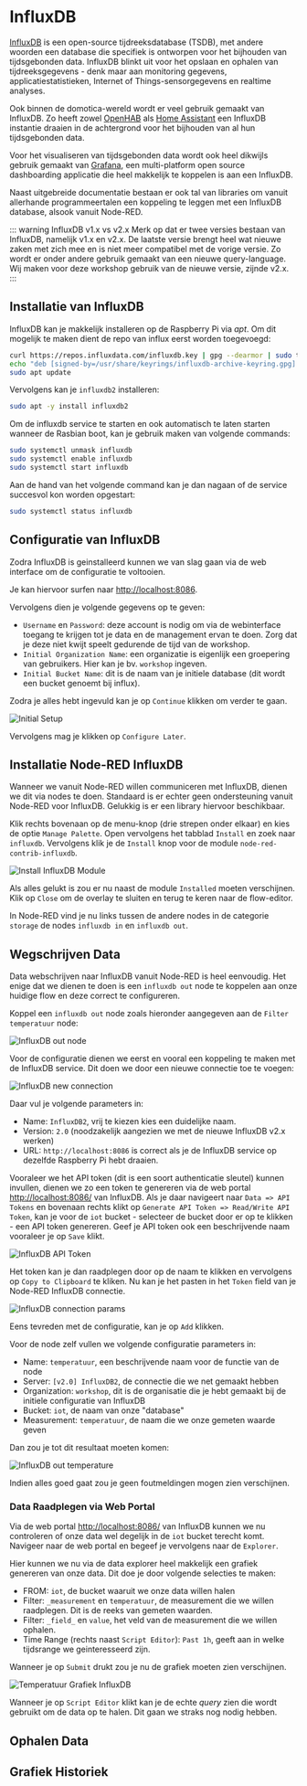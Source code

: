 # InfluxDB

[InfluxDB](https://www.influxdata.com/) is een open-source tijdreeksdatabase (TSDB), met andere woorden een database die specifiek is ontworpen voor het bijhouden van tijdsgebonden data. InfluxDB blinkt uit voor het opslaan en ophalen van tijdreeksgegevens - denk maar aan monitoring gegevens, applicatiestatistieken, Internet of Things-sensorgegevens en realtime analyses.

Ook binnen de domotica-wereld wordt er veel gebruik gemaakt van InfluxDB. Zo heeft zowel [OpenHAB](https://www.openhab.org/) als [Home Assistant](https://www.home-assistant.io/) een InfluxDB instantie draaien in de achtergrond voor het bijhouden van al hun tijdsgebonden data.

Voor het visualiseren van tijdsgebonden data wordt ook heel dikwijls gebruik gemaakt van [Grafana](https://grafana.com/), een multi-platform open source dashboarding applicatie die heel makkelijk te koppelen is aan een InfluxDB.

Naast uitgebreide documentatie bestaan er ook tal van libraries om vanuit allerhande programmeertalen een koppeling te leggen met een InfluxDB database, alsook vanuit Node-RED.

::: warning InfluxDB v1.x vs v2.x
Merk op dat er twee versies bestaan van InfluxDB, namelijk v1.x en v2.x. De laatste versie brengt heel wat nieuwe zaken met zich mee en is niet meer compatibel met de vorige versie. Zo wordt er onder andere gebruik gemaakt van een nieuwe query-language. Wij maken voor deze workshop gebruik van de nieuwe versie, zijnde v2.x.
:::

## Installatie van InfluxDB

InfluxDB kan je makkelijk installeren op de Raspberry Pi via *apt*. Om dit mogelijk te maken dient de repo van influx eerst worden toegevoegd:

```bash
curl https://repos.influxdata.com/influxdb.key | gpg --dearmor | sudo tee /usr/share/keyrings/influxdb-archive-keyring.gpg >/dev/null
echo "deb [signed-by=/usr/share/keyrings/influxdb-archive-keyring.gpg] https://repos.influxdata.com/debian $(lsb_release -cs) stable" | sudo tee /etc/apt/sources.list.d/influxdb.list
sudo apt update
```

Vervolgens kan je `influxdb2` installeren:

```bash
sudo apt -y install influxdb2
```

Om de influxdb service te starten en ook automatisch te laten starten wanneer de Rasbian boot, kan je gebruik maken van volgende commands:

```bash
sudo systemctl unmask influxdb
sudo systemctl enable influxdb
sudo systemctl start influxdb
```

Aan de hand van het volgende command kan je dan nagaan of de service succesvol kon worden opgestart:

```bash
sudo systemctl status influxdb
```

## Configuratie van InfluxDB

Zodra InfluxDB is geinstalleerd kunnen we van slag gaan via de web interface om de configuratie te voltooien.

Je kan hiervoor surfen naar [http://localhost:8086](http://localhost:8086).

Vervolgens dien je volgende gegevens op te geven:

* `Username` en `Password`: deze account is nodig om via de webinterface toegang te krijgen tot je data en de management ervan te doen. Zorg dat je deze niet kwijt speelt gedurende de tijd van de workshop.
* `Initial Organization Name`: een organizatie is eigenlijk een groepering van gebruikers. Hier kan je bv. `workshop` ingeven.
* `Initial Bucket Name`: dit is de naam van je initiele database (dit wordt een bucket genoemt bij influx).

Zodra je alles hebt ingevuld kan je op `Continue` klikken om verder te gaan.

![Initial Setup](./img/initial_setup.png)

Vervolgens mag je klikken op `Configure Later`.

## Installatie Node-RED InfluxDB

Wanneer we vanuit Node-RED willen communiceren met InfluxDB, dienen we dit via nodes te doen. Standaard is er echter geen ondersteuning vanuit Node-RED voor InfluxDB. Gelukkig is er een library hiervoor beschikbaar.

Klik rechts bovenaan op de menu-knop (drie strepen onder elkaar) en kies de optie `Manage Palette`. Open vervolgens het tabblad `Install` en zoek naar `influxdb`. Vervolgens klik je de `Install` knop voor de module `node-red-contrib-influxdb`.

![Install InfluxDB Module](./img/influxdb_install_palette.png)

Als alles gelukt is zou er nu naast de module `Installed` moeten verschijnen. Klik op `Close` om de overlay te sluiten en terug te keren naar de flow-editor.

In Node-RED vind je nu links tussen de andere nodes in de categorie `storage` de nodes `influxdb in` en `influxdb out`.

## Wegschrijven Data

Data webschrijven naar InfluxDB vanuit Node-RED is heel eenvoudig. Het enige dat we dienen te doen is een `influxdb out` node te koppelen aan onze huidige flow en deze correct te configureren.

Koppel een `influxdb out` node zoals hieronder aangegeven aan de `Filter temperatuur` node:

![InfluxDB out node](./img/influxdb_out_node.png)

Voor de configuratie dienen we eerst en vooral een koppeling te maken met de InfluxDB service. Dit doen we door een nieuwe connectie toe te voegen:

![InfluxDB new connection](./img/new_influx_connection.png)

Daar vul je volgende parameters in:

* Name: `InfluxDB2`, vrij te kiezen kies een duidelijke naam.
* Version: `2.0` (noodzakelijk aangezien we met de nieuwe InfluxDB v2.x werken)
* URL: `http://localhost:8086` is correct als je de InfluxDB service op dezelfde Raspberry Pi hebt draaien.

Vooraleer we het API token (dit is een soort authenticatie sleutel) kunnen invullen, dienen we zo een token te genereren via de web portal [http://localhost:8086/](http://localhost:8086/) van InfluxDB. Als je daar navigeert naar `Data => API Tokens` en bovenaan rechts klikt op `Generate API Token => Read/Write API Token`, kan je voor de `iot` bucket - selecteer de bucket door er op te klikken - een API token genereren. Geef je API token ook een beschrijvende naam vooraleer je op `Save` klikt.

![InfluxDB API Token](./img/influx-api-token.png)

Het token kan je dan raadplegen door op de naam te klikken en vervolgens op `Copy to Clipboard` te kliken. Nu kan je het pasten in het `Token` field van je Node-RED InfluxDB connectie.

![InfluxDB connection params](./img/influxdb_connection_done.png)

Eens tevreden met de configuratie, kan je op `Add` klikken.

Voor de node zelf vullen we volgende configuratie parameters in:

* Name: `temperatuur`, een beschrijvende naam voor de functie van de node
* Server: `[v2.0] InfluxDB2`, de connectie die we net gemaakt hebben
* Organization: `workshop`, dit is de organisatie die je hebt gemaakt bij de initiele configuratie van InfluxDB
* Bucket: `iot`, de naam van onze "database"
* Measurement: `temperatuur`, de naam die we onze gemeten waarde geven

Dan zou je tot dit resultaat moeten komen:

![InfluxDB out temperature](./img/influxdb_out_temperatuur.png)

Indien alles goed gaat zou je geen foutmeldingen mogen zien verschijnen.

### Data Raadplegen via Web Portal

Via de web portal [http://localhost:8086/](http://localhost:8086/) van InfluxDB kunnen we nu controleren of onze data wel degelijk in de `iot` bucket terecht komt. Navigeer naar de web portal en begeef je vervolgens naar de `Explorer`.

Hier kunnen we nu via de data explorer heel makkelijk een grafiek genereren van onze data. Dit doe je door volgende selecties te maken:

* FROM: `iot`, de bucket waaruit we onze data willen halen
* Filter: `_measurement` en `temperatuur`, de measurement die we willen raadplegen. Dit is de reeks van gemeten waarden.
* Filter: `_field_` en `value`, het veld van de measurement die we willen ophalen.
* Time Range (rechts naast `Script Editor`): `Past 1h`, geeft aan in welke tijdsrange we geinteresseerd zijn.

Wanneer je op `Submit` drukt zou je nu de grafiek moeten zien verschijnen.

![Temperatuur Grafiek InfluxDB](./img/temperature_graph_influx.png)

Wanneer je op `Script Editor` klikt kan je de echte *query* zien die wordt gebruikt om de data op te halen. Dit gaan we straks nog nodig hebben.

## Ophalen Data

<!-- TODO: Die query opstellen via web interface van influx ... -->

## Grafiek Historiek

<!-- Hoe moet onze data er uit zien ?

Dit kan op twee manieren.

* Meer javascript
* Meer Node-RED -->

